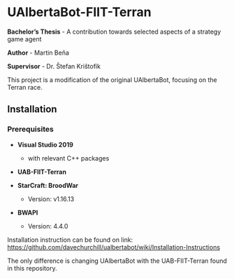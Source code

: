 # UAlbertaBot-FIIT-Terran

**Bachelor’s Thesis** - A contribution towards selected aspects of a strategy game agent

**Author** - Martin Beňa

**Supervisor** - Dr. Štefan Krištofík

This project is a modification of the original UAlbertaBot, focusing on the Terran race.

## Installation

### Prerequisites 

- **Visual Studio 2019**
  - with relevant C++ packages

- **UAB-FIIT-Terran**

- **StarCraft: BroodWar**
  - Version: v1.16.13

- **BWAPI**
  - Version: 4.4.0


Installation instruction can be found on link: https://github.com/davechurchill/ualbertabot/wiki/Installation-Instructions

The only difference is changing UAlbertaBot with the UAB-FIIT-Terran found in this repository.


